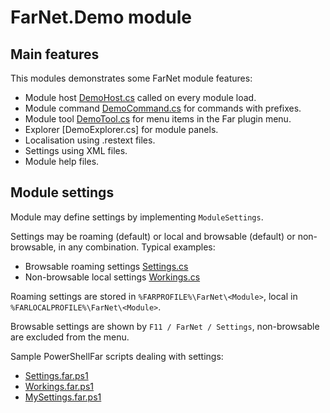 # FarNet.Demo module

## Main features

This modules demonstrates some FarNet module features:

- Module host [DemoHost.cs](DemoHost.cs) called on every module load.
- Module command [DemoCommand.cs](DemoCommand.cs) for commands with prefixes.
- Module tool [DemoTool.cs](DemoTool.cs) for menu items in the Far plugin menu.
- Explorer [DemoExplorer.cs] for module panels.
- Localisation using .restext files.
- Settings using XML files.
- Module help files.

## Module settings

Module may define settings by implementing `ModuleSettings`.

Settings may be roaming (default) or local and browsable (default) or non-browsable, in any combination.
Typical examples:

- Browsable roaming settings [Settings.cs](Settings.cs)
- Non-browsable local settings [Workings.cs](Workings.cs)

Roaming settings are stored in `%FARPROFILE%\FarNet\<Module>`, local in `%FARLOCALPROFILE%\FarNet\<Module>`.

Browsable settings are shown by `F11 / FarNet / Settings`, non-browsable are excluded from the menu.

Sample PowerShellFar scripts dealing with settings:

- [Settings.far.ps1](Scripts/Settings.far.ps1)
- [Workings.far.ps1](Scripts/Workings.far.ps1)
- [MySettings.far.ps1](Scripts/MySettings.far.ps1)
